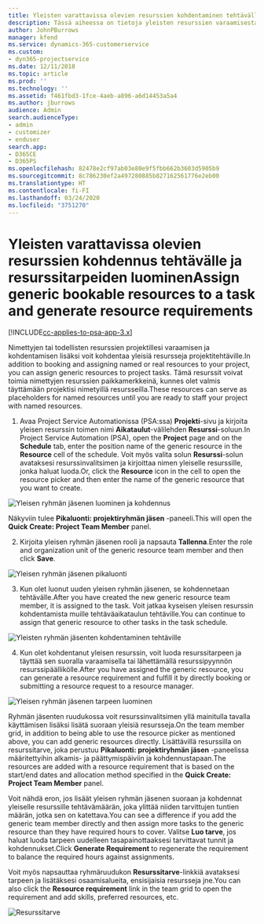 ```yaml
---
title: Yleisten varattavissa olevien resurssien kohdentaminen tehtävälle ja projektiryhmälle
description: Tässä aiheessa on tietoja yleisten resurssien varaamisesta tehtäville ja projektiryhmille.
author: JohnPBurrows
manager: kfend
ms.service: dynamics-365-customerservice
ms.custom:
- dyn365-projectservice
ms.date: 12/11/2018
ms.topic: article
ms.prod: ''
ms.technology: ''
ms.assetid: f461fbd3-1fce-4aeb-a896-a6d14453a5a4
ms.author: jburrows
audience: Admin
search.audienceType:
- admin
- customizer
- enduser
search.app:
- D365CE
- D365PS
ms.openlocfilehash: 82478e2cf97ab03e80e9f5fbb662b3603d5905b9
ms.sourcegitcommit: 8c786230ef2a497280885b827162561776e2eb00
ms.translationtype: HT
ms.contentlocale: fi-FI
ms.lasthandoff: 03/24/2020
ms.locfileid: "3751270"
---
```

# <a name="assign-generic-bookable-resources-to-a-task-and-generate-resource-requirements"></a><span data-ttu-id="6524f-103">Yleisten varattavissa olevien resurssien kohdennus tehtävälle ja resurssitarpeiden luominen</span><span class="sxs-lookup"><span data-stu-id="6524f-103">Assign generic bookable resources to a task and generate resource requirements</span></span> 

[!INCLUDE[cc-applies-to-psa-app-3.x](../includes/cc-applies-to-psa-app-3x.md)]

<span data-ttu-id="6524f-104">Nimettyjen tai todellisten resurssien projektillesi varaamisen ja kohdentamisen lisäksi voit kohdentaa yleisiä resursseja projektitehtäville.</span><span class="sxs-lookup"><span data-stu-id="6524f-104">In addition to booking and assigning named or real resources to your project, you can assign generic resources to project tasks.</span></span> <span data-ttu-id="6524f-105">Tämä resurssit voivat toimia nimettyjen resurssien paikkamerkkeinä, kunnes olet valmis täyttämään projektisi nimetyillä resursseilla.</span><span class="sxs-lookup"><span data-stu-id="6524f-105">These resources can serve as placeholders for named resources until you are ready to staff your project with named resources.</span></span> 

1. <span data-ttu-id="6524f-106">Avaa Project Service Automationissa (PSA:ssa) **Projekti**-sivu ja kirjoita yleisen resurssin toimen nimi **Aikataulut**-välilehden **Resurssi**-soluun.</span><span class="sxs-lookup"><span data-stu-id="6524f-106">In Project Service Automation (PSA), open the **Project** page and on the **Schedule** tab, enter the position name of the generic resource in the **Resource** cell of the schedule.</span></span> <span data-ttu-id="6524f-107">Voit myös valita solun **Resurssi**-solun avataksesi resurssinvalitsimen ja kirjoittaa nimen yleiselle resurssille, jonka haluat luoda.</span><span class="sxs-lookup"><span data-stu-id="6524f-107">Or, click the **Resource** icon in the cell to open the resource picker and then enter the name of the generic resource that you want to create.</span></span>

![Yleisen ryhmän jäsenen luominen ja kohdennus](media/RM-how-to-9.png)

<span data-ttu-id="6524f-109">Näkyviin tulee **Pikaluonti: projektiryhmän jäsen** -paneeli.</span><span class="sxs-lookup"><span data-stu-id="6524f-109">This will open the **Quick Create: Project Team Member** panel.</span></span> 

2. <span data-ttu-id="6524f-110">Kirjoita yleisen ryhmän jäsenen rooli ja napsauta **Tallenna**.</span><span class="sxs-lookup"><span data-stu-id="6524f-110">Enter the role and organization unit of the generic resource team member and then click **Save**.</span></span>

![Yleisen ryhmän jäsenen pikaluonti](media/RM-how-to-10.png)

3. <span data-ttu-id="6524f-112">Kun olet luonut uuden yleisen ryhmän jäsenen, se kohdennetaan tehtävälle.</span><span class="sxs-lookup"><span data-stu-id="6524f-112">After you have created the new generic resource team member, it is assigned to the task.</span></span> <span data-ttu-id="6524f-113">Voit jatkaa kyseisen yleisen resurssin kohdentamista muille tehtäväaikataulun tehtäville.</span><span class="sxs-lookup"><span data-stu-id="6524f-113">You can continue to assign that generic resource to other tasks in the task schedule.</span></span>

![Yleisten ryhmän jäsenten kohdentaminen tehtäville](media/RM-how-to-11.png)

4. <span data-ttu-id="6524f-115">Kun olet kohdentanut yleisen resurssin, voit luoda resurssitarpeen ja täyttää sen suoralla varaamisella tai lähettämällä resurssipyynnön resurssipäällikölle.</span><span class="sxs-lookup"><span data-stu-id="6524f-115">After you have assigned the generic resource, you can generate a resource requirement and fulfill it by directly booking or submitting a resource request to a resource manager.</span></span>

![Yleisen ryhmän jäsenen tarpeen luominen](media/RM-how-to-12.png)

<span data-ttu-id="6524f-117">Ryhmän jäsenten ruudukossa voit resurssinvalitsimen yllä mainitulla tavalla käyttämisen lisäksi lisätä suoraan yleisiä resursseja.</span><span class="sxs-lookup"><span data-stu-id="6524f-117">On the team member grid, in addition to being able to use the resource picker as mentioned above, you can add generic resources directly.</span></span> <span data-ttu-id="6524f-118">Lisättävillä resurssilla on resurssitarve, joka perustuu **Pikaluonti: projektiryhmän jäsen** -paneelissa määritettyihin alkamis- ja päättymispäiviin ja kohdennustapaan.</span><span class="sxs-lookup"><span data-stu-id="6524f-118">The resources are added with a resource requirement that is based on the start/end dates and allocation method specified in the **Quick Create: Project Team Member** panel.</span></span>

<span data-ttu-id="6524f-119">Voit nähdä eron, jos lisäät yleisen ryhmän jäsenen suoraan ja kohdennat yleiselle resurssille tehtävämäärän, joka ylittää niiden tarvittujen tuntien määrän, jotka sen on katettava.</span><span class="sxs-lookup"><span data-stu-id="6524f-119">You can see a difference if you add the generic team member directly and then assign more tasks to the generic resource than they have required hours to cover.</span></span> <span data-ttu-id="6524f-120">Valitse **Luo tarve**, jos haluat luoda tarpeen uudelleen tasapainottaaksesi tarvittavat tunnit ja kohdennukset.</span><span class="sxs-lookup"><span data-stu-id="6524f-120">Click **Generate Requirement** to regenerate the requirement to balance the required hours against assignments.</span></span>

<span data-ttu-id="6524f-121">Voit myös napsauttaa ryhmäruudukon **Resurssitarve**-linkkiä avataksesi tarpeen ja lisätäksesi osaamisalueita, ensisijaisia resursseja jne.</span><span class="sxs-lookup"><span data-stu-id="6524f-121">You can also click the **Resource requirement** link in the team grid to open the requirement and add skills, preferred resources, etc.</span></span>

![Resurssitarve](media/RM-how-to-13.png)

